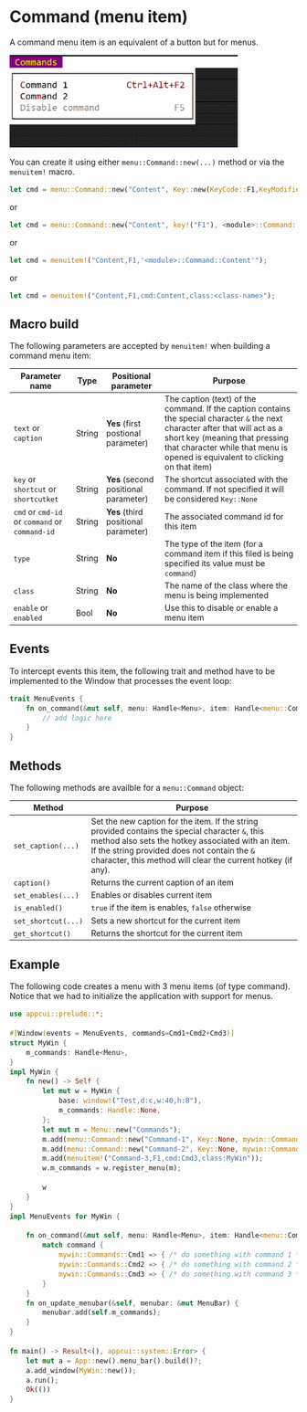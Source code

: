 # Command (menu item)

 A command menu item is an equivalent of a button but for menus. 
 
 <img src="img/command.png" width=400/>
 
 You can create it using either `menu::Command::new(...)` method or via the `menuitem!` macro.

 ```rs
 let cmd = menu::Command::new("Content", Key::new(KeyCode::F1,KeyModifier::None), <module>::Command::Content);
 ```
 or
 ```rs
 let cmd = menu::Command::new("Content", key!("F1"), <module>::Command::Content);
 ```
 or
 ```rs
 let cmd = menuitem!("Content,F1,'<module>::Command::Content'");
 ```
 or
 ```rs
 let cmd = menuitem!("Content,F1,cmd:Content,class:<class-name>");
 ```

## Macro build

The following parameters are accepted by `menuitem!` when building a command menu item:

| Parameter name                                 | Type   | Positional parameter                  | Purpose                                                                                                                                                                                                                                            |
| ---------------------------------------------- | ------ | ------------------------------------- | -------------------------------------------------------------------------------------------------------------------------------------------------------------------------------------------------------------------------------------------------- |
| `text` or `caption`                            | String | **Yes** (first postional parameter)   | The caption (text) of the command. If the caption contains the special character `&` the next character after that will act as a short key (meaning that pressing that character while that menu is opened is equivalent to clicking on that item) |
| `key` or `shortcut` or `shortcutket`           | String | **Yes** (second positional parameter) | The shortcut associated with the command. If not specified it will be considered `Key::None`                                                                                                                                                       |
| `cmd` or `cmd-id` or `command` or `command-id` | String | **Yes** (third positional parameter)  | The associated command id for this item                                                                                                                                                                                                            |
| `type`                                         | String | **No**                                | The type of the item (for a command item if this filed is being specified its value must be `command`)                                                                                                                                             |
| `class`                                        | String | **No**                                | The name of the class where the menu is being implemented                                                                                                                                                                                          |
| `enable` or `enabled`                          | Bool   | **No**                                | Use this to disable or enable a menu item                                                                                                                                                                                                          |

## Events
To intercept events this item, the following trait and method have to be implemented to the Window that processes the event loop:
```rs
trait MenuEvents {
    fn on_command(&mut self, menu: Handle<Menu>, item: Handle<menu::Command>, command: <module>::Commands) {
        // add logic here
    }
}
```

## Methods

The following methods are availble for a `menu::Command` object:

| Method              | Purpose                                                                                                                                                                                                                                                               |
| ------------------- | --------------------------------------------------------------------------------------------------------------------------------------------------------------------------------------------------------------------------------------------------------------------- |
| `set_caption(...)`  | Set the new caption for the item. If the string provided contains the special character `&`, this method also sets the hotkey associated with an item. If the string provided does not contain the `&` character, this method will clear the current hotkey (if any). |
| `caption()`         | Returns the current caption of an item                                                                                                                                                                                                                                |
| `set_enables(...)`  | Enables or disables current item                                                                                                                                                                                                                                      |
| `is_enabled()`      | `true` if the item is enables, `false` otherwise                                                                                                                                                                                                                      |
| `set_shortcut(...)` | Sets a new shortcut for the current item                                                                                                                                                                                                                              |
| `get_shortcut()`    | Returns the shortcut for the current item                                                                                                                                                                                                                             |

## Example

The following code creates a menu with 3 menu items (of type command). Notice that we had to initialize the application with support for menus.

```rs
use appcui::prelude::*;

#[Window(events = MenuEvents, commands=Cmd1+Cmd2+Cmd3)]
struct MyWin {
    m_commands: Handle<Menu>,
}
impl MyWin {
    fn new() -> Self {
        let mut w = MyWin {
            base: window!("Test,d:c,w:40,h:8"),
            m_commands: Handle::None,
        };
        let mut m = Menu::new("Commands");
        m.add(menu::Command::new("Command-1", Key::None, mywin::Commands::Cmd1));
        m.add(menu::Command::new("Command-2", Key::None, mywin::Commands::Cmd2));
        m.add(menuitem!("Command-3,F1,cmd:Cmd3,class:MyWin"));
        w.m_commands = w.register_menu(m);

        w
    }
}
impl MenuEvents for MyWin {

    fn on_command(&mut self, menu: Handle<Menu>, item: Handle<menu::Command>, command: mywin::Commands) {
        match command {
            mywin::Commands::Cmd1 => { /* do something with command 1 */ },
            mywin::Commands::Cmd2 => { /* do something with command 2 */ },
            mywin::Commands::Cmd3 => { /* do something with command 3 */ },
        }
    }
    fn on_update_menubar(&self, menubar: &mut MenuBar) {
        menubar.add(self.m_commands);
    }
}

fn main() -> Result<(), appcui::system::Error> {
    let mut a = App::new().menu_bar().build()?;
    a.add_window(MyWin::new());
    a.run();
    Ok(())
}
```